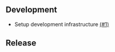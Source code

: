## Development

- Setup development infrastructure [(#1)](https://github.com/EugeneKuznetsov/gamedevkit/issues/1)

## Release
